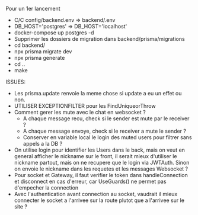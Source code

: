 Pour un 1er lancement
- C/C config/backend.env => backend/.env
- DB_HOST='postgres' => DB_HOST='localhost'
- docker-compose up postgres -d
- Supprimer les dossiers de migration dans backend/prisma/migrations
- cd backend/
- npx prisma migrate dev
- npx prisma generate
- cd ..
- make


ISSUES:
- Les prisma.update renvoie la meme chose si update a eu un effet ou non.
- UTILISER EXCEPTIONFILTER pour les FindUniqueorThrow
- Comment gerer les mute avec le chat en websocket ?
	- A chaque message recu, check si le sender est mute par le receiver ?
	- A chaque message envoye, check si le receiver a mute le sender ?
	- Conserver en variable local le login des muted users pour filtrer sans appels a la DB ?
- On utilise login pour identifier les Users dans le back, mais on veut en general afficher le nickname sur le front, il serait mieux d'utiliser le nickname partout, mais on ne recupere que le login via JWTAuth. Sinon on envoie le nickname dans les requetes et les messages Websocket ?
- Pour socket et Gateway, il faut verifier le token dans handleConnection et disconnect en cas d'erreur, car UseGuards() ne permet pas d'empecher la connection
- Avec l'authentication avant connection au socket, vaudrait il mieux connecter le socket a l'arrivee sur la route plutot que a l'arrivee sur le site ?